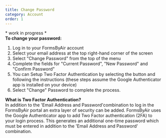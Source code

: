 ```yaml
---
title: Change Password
category: Account
order: 1
---
```


\* work in progress \*  
**To change your password:**

1. Log in to your FormsByAir account
2. Select your email address at the top right-hand corner of the screen
3. Select "Change Password" from the top of the menu
4. Complete the fields for "Current Password", "New Password" and "Confirm Password"
5. You can Setup Two Factor Authentication by selecting the button and following the instructions (these steps assume the Google Authenticator app is installed on your device)
6. Select "Change" Password to complete the process.

**What is Two Factor Authentication?**  
In addition to the 'Email Address and Password'combination to log in the FormsByAir portal an extra layer of security can be added. FormsByAir uses the Google Authenticator app to add Two Factor authentication (2FA) to your login process. This generates an additional one-time password which must be entered in addition to the 'Email Address and Password' combination.